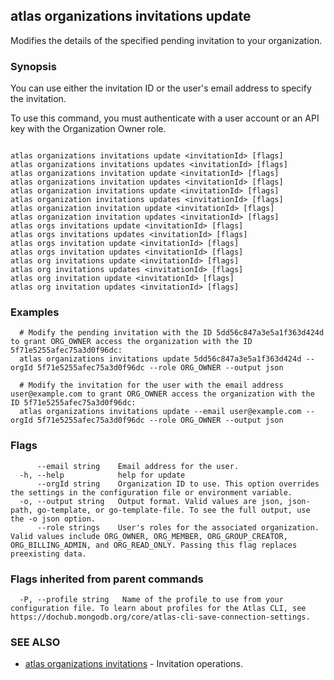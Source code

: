 ## atlas organizations invitations update

Modifies the details of the specified pending invitation to your organization.


### Synopsis

You can use either the invitation ID or the user's email address to specify the invitation.

To use this command, you must authenticate with a user account or an API key with the Organization Owner role.



```

atlas organizations invitations update <invitationId> [flags]
atlas organizations invitations updates <invitationId> [flags]
atlas organizations invitation update <invitationId> [flags]
atlas organizations invitation updates <invitationId> [flags]
atlas organization invitations update <invitationId> [flags]
atlas organization invitations updates <invitationId> [flags]
atlas organization invitation update <invitationId> [flags]
atlas organization invitation updates <invitationId> [flags]
atlas orgs invitations update <invitationId> [flags]
atlas orgs invitations updates <invitationId> [flags]
atlas orgs invitation update <invitationId> [flags]
atlas orgs invitation updates <invitationId> [flags]
atlas org invitations update <invitationId> [flags]
atlas org invitations updates <invitationId> [flags]
atlas org invitation update <invitationId> [flags]
atlas org invitation updates <invitationId> [flags]
```

### Examples

```
  # Modify the pending invitation with the ID 5dd56c847a3e5a1f363d424d to grant ORG_OWNER access the organization with the ID 5f71e5255afec75a3d0f96dc:
  atlas organizations invitations update 5dd56c847a3e5a1f363d424d --orgId 5f71e5255afec75a3d0f96dc --role ORG_OWNER --output json
		
  # Modify the invitation for the user with the email address user@example.com to grant ORG_OWNER access the organization with the ID 5f71e5255afec75a3d0f96dc:
  atlas organizations invitations update --email user@example.com --orgId 5f71e5255afec75a3d0f96dc --role ORG_OWNER --output json
```


### Flags

```
      --email string    Email address for the user.
  -h, --help            help for update
      --orgId string    Organization ID to use. This option overrides the settings in the configuration file or environment variable.
  -o, --output string   Output format. Valid values are json, json-path, go-template, or go-template-file. To see the full output, use the -o json option.
      --role strings    User's roles for the associated organization. Valid values include ORG_OWNER, ORG_MEMBER, ORG_GROUP_CREATOR, ORG_BILLING_ADMIN, and ORG_READ_ONLY. Passing this flag replaces preexisting data.

```


### Flags inherited from parent commands

```
  -P, --profile string   Name of the profile to use from your configuration file. To learn about profiles for the Atlas CLI, see https://dochub.mongodb.org/core/atlas-cli-save-connection-settings.

```

### SEE ALSO


* [atlas organizations invitations](atlas_organizations_invitations.md)	- Invitation operations.



